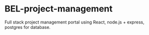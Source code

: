 # BEL-project-management
Full stack project management portal using React, node.js + express, postgres for database.
